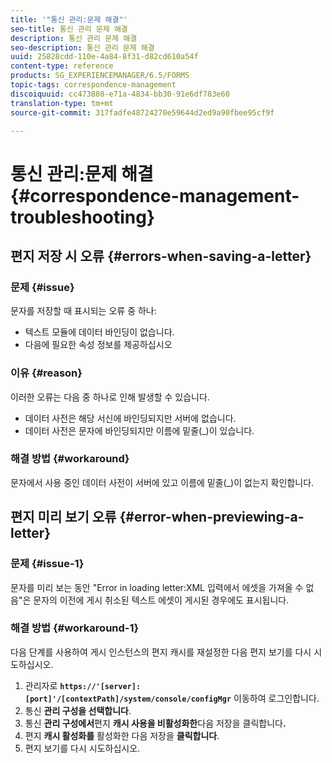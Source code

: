 ```yaml
---
title: '"통신 관리:문제 해결"'
seo-title: 통신 관리 문제 해결
description: 통신 관리 문제 해결
seo-description: 통신 관리 문제 해결
uuid: 25828cdd-110e-4a84-8f31-d82cd610a54f
content-type: reference
products: SG_EXPERIENCEMANAGER/6.5/FORMS
topic-tags: correspondence-management
discoiquuid: cc473808-e71a-4834-bb30-91e6df783e60
translation-type: tm+mt
source-git-commit: 317fadfe48724270e59644d2ed9a90fbee95cf9f

---
```



# 통신 관리:문제 해결 {#correspondence-management-troubleshooting}

## 편지 저장 시 오류 {#errors-when-saving-a-letter}

### 문제 {#issue}

문자를 저장할 때 표시되는 오류 중 하나:

* 텍스트 모듈에 데이터 바인딩이 없습니다.
* 다음에 필요한 속성 정보를 제공하십시오

### 이유 {#reason}

이러한 오류는 다음 중 하나로 인해 발생할 수 있습니다.

* 데이터 사전은 해당 서신에 바인딩되지만 서버에 없습니다.
* 데이터 사전은 문자에 바인딩되지만 이름에 밑줄(_)이 있습니다.

### 해결 방법 {#workaround}

문자에서 사용 중인 데이터 사전이 서버에 있고 이름에 밑줄(_)이 없는지 확인합니다.

## 편지 미리 보기 오류 {#error-when-previewing-a-letter}

### 문제 {#issue-1}

문자를 미리 보는 동안 &quot;Error in loading letter:XML 입력에서 에셋을 가져올 수 없음&quot;은 문자의 이전에 게시 취소된 텍스트 에셋이 게시된 경우에도 표시됩니다.

### 해결 방법 {#workaround-1}

다음 단계를 사용하여 게시 인스턴스의 편지 캐시를 재설정한 다음 편지 보기를 다시 시도하십시오.

1. 관리자로 **`https://'[server]:[port]'/[contextPath]/system/console/configMgr`** 이동하여 로그인합니다.
1. 통신 **관리 구성을 선택합니다**.
1. 통신 **관리 구성에서**&#x200B;편지 **캐시 사용을 비활성화한**&#x200B;다음 저장을 클릭합니다&#x200B;**.**
1. 편지 **캐시 활성화를** 활성화한 다음 저장을 **클릭합니다**.
1. 편지 보기를 다시 시도하십시오.

